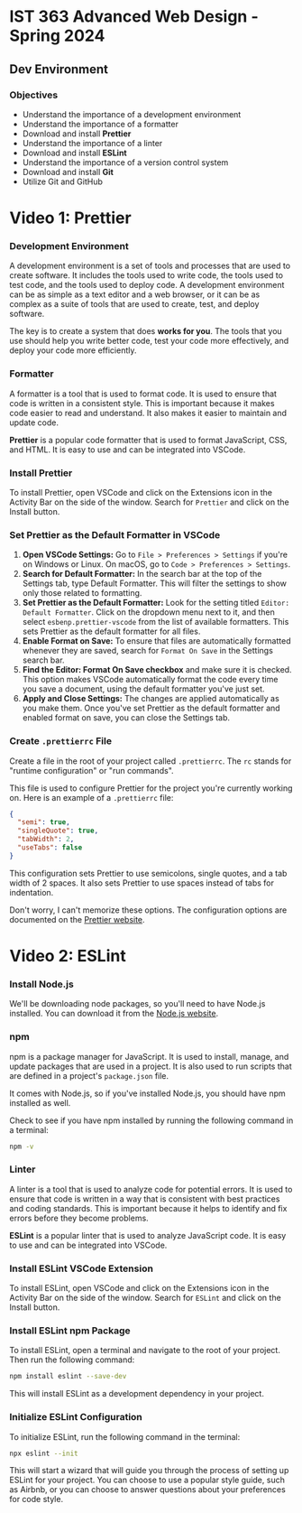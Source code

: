 # IST 363 Advanced Web Design - Spring 2024

## Dev Environment

### Objectives

- Understand the importance of a development environment
- Understand the importance of a formatter
- Download and install **Prettier**
- Understand the importance of a linter
- Download and install **ESLint**
- Understand the importance of a version control system
- Download and install **Git**
- Utilize Git and GitHub

# Video 1: Prettier

### Development Environment

A development environment is a set of tools and processes that are used to create software. It includes the tools used to write code, the tools used to test code, and the tools used to deploy code. A development environment can be as simple as a text editor and a web browser, or it can be as complex as a suite of tools that are used to create, test, and deploy software.

The key is to create a system that does **works for you**. The tools that you use should help you write better code, test your code more effectively, and deploy your code more efficiently.

### Formatter

A formatter is a tool that is used to format code. It is used to ensure that code is written in a consistent style. This is important because it makes code easier to read and understand. It also makes it easier to maintain and update code.

**Prettier** is a popular code formatter that is used to format JavaScript, CSS, and HTML. It is easy to use and can be integrated into VSCode.

### Install Prettier

To install Prettier, open VSCode and click on the Extensions icon in the Activity Bar on the side of the window. Search for `Prettier` and click on the Install button.

### Set Prettier as the Default Formatter in VSCode

1. **Open VSCode Settings:** Go to `File > Preferences > Settings` if you're on Windows or Linux. On macOS, go to `Code > Preferences > Settings`.
1. **Search for Default Formatter:** In the search bar at the top of the Settings tab, type Default Formatter. This will filter the settings to show only those related to formatting.
1. **Set Prettier as the Default Formatter:** Look for the setting titled `Editor: Default Formatter`. Click on the dropdown menu next to it, and then select `esbenp.prettier-vscode` from the list of available formatters. This sets Prettier as the default formatter for all files.
1. **Enable Format on Save:** To ensure that files are automatically formatted whenever they are saved, search for `Format On Save` in the Settings search bar.
1. **Find the Editor: Format On Save checkbox** and make sure it is checked. This option makes VSCode automatically format the code every time you save a document, using the default formatter you've just set.
1. **Apply and Close Settings:** The changes are applied automatically as you make them. Once you've set Prettier as the default formatter and enabled format on save, you can close the Settings tab.

### Create `.prettierrc` File

Create a file in the root of your project called `.prettierrc`. The `rc` stands for "runtime configuration" or "run commands".

This file is used to configure Prettier for the project you're currently working on. Here is an example of a `.prettierrc` file:

```json
{
  "semi": true,
  "singleQuote": true,
  "tabWidth": 2,
  "useTabs": false
}
```

This configuration sets Prettier to use semicolons, single quotes, and a tab width of 2 spaces. It also sets Prettier to use spaces instead of tabs for indentation.

Don't worry, I can't memorize these options. The configuration options are documented on the [Prettier website](https://prettier.io/docs/en/options.html).

# Video 2: ESLint

### Install Node.js

We'll be downloading node packages, so you'll need to have Node.js installed. You can download it from the [Node.js website](https://nodejs.org/en/).

### npm

npm is a package manager for JavaScript. It is used to install, manage, and update packages that are used in a project. It is also used to run scripts that are defined in a project's `package.json` file.

It comes with Node.js, so if you've installed Node.js, you should have npm installed as well.

Check to see if you have npm installed by running the following command in a terminal:

```bash
npm -v
```

### Linter

A linter is a tool that is used to analyze code for potential errors. It is used to ensure that code is written in a way that is consistent with best practices and coding standards. This is important because it helps to identify and fix errors before they become problems.

**ESLint** is a popular linter that is used to analyze JavaScript code. It is easy to use and can be integrated into VSCode.

### Install ESLint VSCode Extension

To install ESLint, open VSCode and click on the Extensions icon in the Activity Bar on the side of the window. Search for `ESLint` and click on the Install button.

### Install ESLint npm Package

To install ESLint, open a terminal and navigate to the root of your project. Then run the following command:

```bash
npm install eslint --save-dev
```

This will install ESLint as a development dependency in your project.

### Initialize ESLint Configuration

To initialize ESLint, run the following command in the terminal:

```bash
npx eslint --init
```

This will start a wizard that will guide you through the process of setting up ESLint for your project. You can choose to use a popular style guide, such as Airbnb, or you can choose to answer questions about your preferences for code style.
